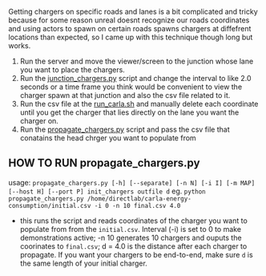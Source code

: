 Getting chargers on specific roads and lanes is a bit complicated and tricky because for some reason unreal doesnt recognize our roads coordinates and using actors to spawn on certain roads spawns chargers at diffefrent locations than expected, so I came up with this technique though long but works. 

1. Run the server and move the viewer/screen to the junction whose lane you want to place the chargers. 
2. Run the [junction_chargers.py](./junction_chargers.py) script and change the interval to like 2.0 seconds or a time frame you think would be convenient to view the charger spawn at that junction and also the csv file related to it.
3. Run the csv file at the [run_carla.sh](../../run_carla.sh) and manually delete each coordinate until you get the charger that lies directly on the lane you want the charger on. 
4. Run the [propagate_chargers.py](./propagate_chargers.py) script and pass the csv file that conatains the head chrger you want to populate from 


## HOW TO RUN propagate_chargers.py
usage: `propagate_chargers.py [-h] [--separate] [-n N] [-i I] [-m MAP] [--host H] [--port P] init_chargers outfile d`
eg. `python propagate_chargers.py /home/directlab/carla-energy-consumption/initial.csv -i 0 -n 10 final.csv 4.0`

- this runs the script and reads coordinates of the charger you want to populate from from the `initial.csv`. Interval (-i) is set to 0 to make demonstrations active; -n 10 generates 10 chargers and ouputs the coorinates to `final.csv`; d = 4.0 is the distance after each charger to propagate. If you want your chargers to be end-to-end, make sure `d` is the same length of your initial charger.